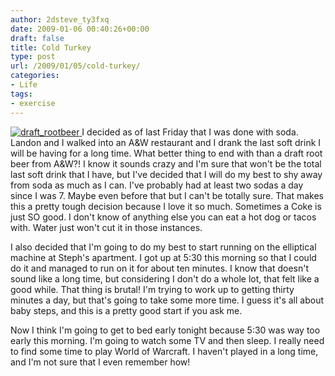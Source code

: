 ```yaml
---
author: 2dsteve_ty3fxq
date: 2009-01-06 00:40:26+00:00
draft: false
title: Cold Turkey
type: post
url: /2009/01/05/cold-turkey/
categories:
- Life
tags:
- exercise
---
```


[![draft_rootbeer](http://www.bitsandbinary.com/wp-content/uploads/2009/01/2578173389_12b1a665ce-150x150.jpg)
](http://www.bitsandbinary.com/wp-content/uploads/2009/01/2578173389_12b1a665ce.jpg)I decided as of last Friday that I was done with soda. Landon and I walked into an A&W restaurant and I drank the last soft drink I will be having for a long time. What better thing to end with than a draft root beer from A&W?! I know it sounds crazy and I'm sure that won't be the total last soft drink that I have, but I've decided that I will do my best to shy away from soda as much as I can. I've probably had at least two sodas a day since I was 7. Maybe even before that but I can't be totally sure. That makes this a pretty tough decision because I love it so much. Sometimes a Coke is just SO good. I don't know of anything else you can eat a hot dog or tacos with. Water just won't cut it in those instances.

I also decided that I'm going to do my best to start running on the elliptical machine at Steph's apartment. I got up at 5:30 this morning so that I could do it and managed to run on it for about ten minutes. I know that doesn't sound like a long time, but considering I don't do a whole lot, that felt like a good while. That thing is brutal! I'm trying to work up to getting thirty minutes a day, but that's going to take some more time. I guess it's all about baby steps, and this is a pretty good start if you ask me.

Now I think I'm going to get to bed early tonight because 5:30 was way too early this morning. I'm going to watch some TV and then sleep. I really need to find some time to play World of Warcraft. I haven't played in a long time, and I'm not sure that I even remember how!
